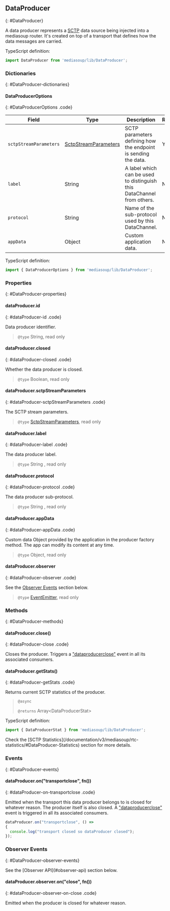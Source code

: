 ## DataProducer
{: #DataProducer}

<section markdown="1">

A data producer represents a [SCTP](https://tools.ietf.org/html/rfc4960) data source being injected into a mediasoup router. It's created on top of a transport that defines how the data messages are carried.

<div markdown="1" class="note">
TypeScript definition:

```js
import DataProducer from 'mediasoup/lib/DataProducer';
```
</div>

</section>


### Dictionaries
{: #DataProducer-dictionaries}

<section markdown="1">

#### DataProducerOptions
{: #DataProducerOptions .code}

<div markdown="1" class="table-wrapper L3">

Field                  | Type    | Description   | Required | Default
---------------        | ------- | ------------- | -------- | ---------
`sctpStreamParameters` | [SctpStreamParameters](/documentation/v3/mediasoup/sctp-parameters/#SctpStreamParameters) | SCTP parameters defining how the endpoint is sending the data. | Yes |
`label`                | String | A label which can be used to distinguish this DataChannel from others. | No |
`protocol`             | String | Name of the sub-protocol used by this DataChannel. | No |
`appData`              | Object  | Custom application data. | No | `{ }`

</div>

<div markdown="1" class="note">
TypeScript definition:

```js
import { DataProducerOptions } from 'mediasoup/lib/DataProducer';
```
</div>

</section>


### Properties
{: #DataProducer-properties}

<section markdown="1">

#### dataProducer.id
{: #dataProducer-id .code}

Data producer identifier.

> `@type` String, read only

#### dataProducer.closed
{: #dataProducer-closed .code}

Whether the data producer is closed.

> `@type` Boolean, read only

#### dataProducer.sctpStreamParameters
{: #dataProducer-sctpStreamParameters .code}

The SCTP stream parameters.

> `@type` [SctpStreamParameters](/documentation/v3/mediasoup/sctp-parameters/#SctpStreamParameters), read only

#### dataProducer.label
{: #dataProducer-label .code}

The data producer label.

> `@type` String , read only

#### dataProducer.protocol
{: #dataProducer-protocol .code}

The data producer sub-protocol.

> `@type` String , read only

#### dataProducer.appData
{: #dataProducer-appData .code}

Custom data Object provided by the application in the producer factory method. The app can modify its content at any time.

> `@type` Object, read only

#### dataProducer.observer
{: #dataProducer-observer .code}

See the [Observer Events](#DataProducer-observer-events) section below.

> `@type` [EventEmitter](https://nodejs.org/api/events.html#events_class_eventemitter), read only

</section>


### Methods
{: #DataProducer-methods}

<section markdown="1">

#### dataProducer.close()
{: #dataProducer-close .code}

Closes the producer. Triggers a ["dataproducerclose"](#dataConsumer-on-dataproducerclose) event in all its associated consumers.

#### dataProducer.getStats()
{: #dataProducer-getStats .code}

Returns current SCTP statistics of the producer.

> `@async`
> 
> `@returns` Array&lt;DataProducerStat&gt;

<div markdown="1" class="note">
TypeScript definition:

```js
import { DataProducerStat } from 'mediasoup/lib/DataProducer';
```
</div>

<div markdown="1" class="note">
Check the [SCTP Statistics](/documentation/v3/mediasoup/rtc-statistics/#DataProducer-Statistics) section for more details.
</div>

</section>


### Events
{: #DataProducer-events}

<section markdown="1">

#### dataProducer.on("transportclose", fn())
{: #dataProducer-on-transportclose .code}

Emitted when the transport this data producer belongs to is closed for whatever reason. The producer itself is also closed. A ["dataproducerclose"](#dataConsumer-on-dataproducerclose) event is triggered in all its associated consumers.

```javascript
dataProducer.on("transportclose", () =>
{
  console.log("transport closed so dataProducer closed");
});
```

</section>


### Observer Events
{: #DataProducer-observer-events}

<section markdown="1">

<div markdown="1" class="note">
See the [Observer API](#observer-api) section below.
</div>

#### dataProducer.observer.on("close", fn())
{: #dataProducer-observer-on-close .code}

Emitted when the producer is closed for whatever reason.

</section>
